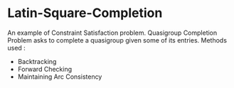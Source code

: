 # Latin-Square-Completion

An example of Constraint Satisfaction problem. Quasigroup Completion Problem asks to complete a quasigroup given some of its entries. Methods used :
- Backtracking
- Forward Checking
- Maintaining Arc Consistency
